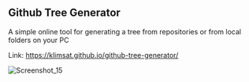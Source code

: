 <h2>Github Tree Generator</h2>
A simple online tool for generating a tree from repositories or from local folders on your PC

Link: https://klimsat.github.io/github-tree-generator/

![Screenshot_15](https://github.com/klimsat/github-tree-generator/assets/25348662/4cff3c33-a156-469e-b52e-0bf209065b69)
